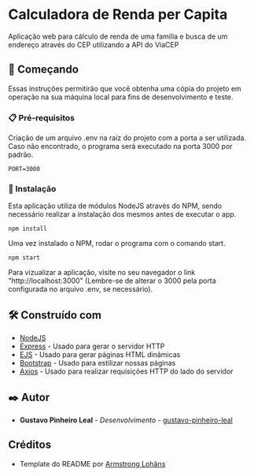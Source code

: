# Calculadora de Renda per Capita

Aplicação web para cálculo de renda de uma família e busca de um endereço através do CEP utilizando a API do ViaCEP

## 🚀 Começando

Essas instruções permitirão que você obtenha uma cópia do projeto em operação na sua máquina local para fins de desenvolvimento e teste.

### 📋 Pré-requisitos

Criação de um arquivo .env na raiz do projeto com a porta a ser utilizada. Caso não encontrado, o programa será executado na porta 3000 por padrão.

```
PORT=3000
```

### 🔧 Instalação

Esta aplicação utiliza de módulos NodeJS através do NPM, sendo necessário realizar a instalação dos mesmos antes de executar o app.

```
npm install
```
Uma vez instalado o NPM, rodar o programa com o comando start.

```
npm start
```
Para vizualizar a aplicação, visite no seu navegador o link "http://localhost:3000" (Lembre-se de alterar o 3000 pela porta configurada no arquivo .env, se necessário).

## 🛠️ Construído com

* [NodeJS](https://nodejs.org/en/)
* [Express](https://expressjs.com/pt-br/) - Usado para gerar o servidor HTTP
* [EJS](https://ejs.co/) - Usado para gerar páginas HTML dinâmicas
* [Bootstrap](https://getbootstrap.com/) - Usado para estilizar nossas páginas
* [Axios](https://axios-http.com/) - Usado para realizar requisições HTTP do lado do servidor


## ✒️ Autor

* **Gustavo Pinheiro Leal** - *Desenvolvimento* - [gustavo-pinheiro-leal](https://github.com/gustavo-pinheiro-leal)

## Créditos

* Template do README por [Armstrong Lohãns](https://gist.github.com/lohhans)
